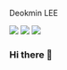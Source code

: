 Deokmin LEE </br>

<img src="https://img.shields.io/badge/Notion-3DDC84?style=flat-square&logo=Android&logoColor=lightgrey"/>
<img src="https://img.shields.io/badge/deokmin.lee92@gmail.com-3DDC84?style=flat-square&logo=Android&logoColor=red"/>
<img src="https://img.shields.io/badge/Linkedin-3DDC84?style=flat-square&logo=Android&logoColor=blue"/>

### Hi there 👋

<!--
**deokminlee92/deokminlee92** is a ✨ _special_ ✨ repository because its `README.md` (this file) appears on your GitHub profile.

Here are some ideas to get you started:

- 🔭 I’m currently working on ...
- 🌱 I’m currently learning ...
- 👯 I’m looking to collaborate on ...
- 🤔 I’m looking for help with ...
- 💬 Ask me about ...
- 📫 How to reach me: ...
- 😄 Pronouns: ...
- ⚡ Fun fact: ...
-->
